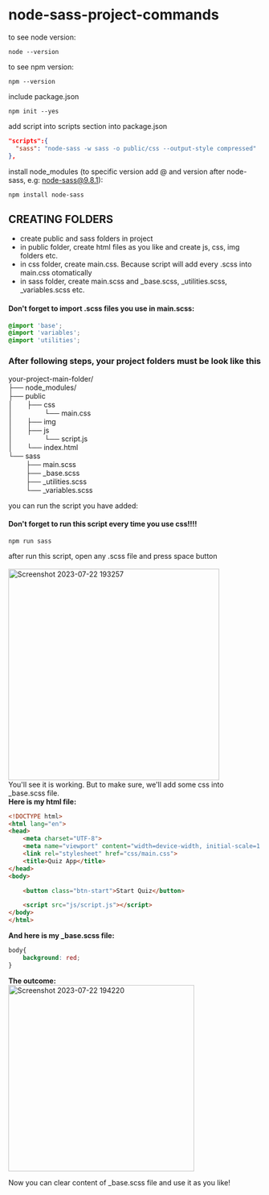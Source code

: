 # node-sass-project-commands

to see node version:
```
node --version
```

to see npm version:
```
npm --version
```

include package.json
```
npm init --yes
```

add script into scripts section into package.json 
``` .json
"scripts":{
  "sass": "node-sass -w sass -o public/css --output-style compressed"
},
```

install node_modules (to specific version add @ and version after node-sass, e.g: node-sass@9.8.1):
```
npm install node-sass
```
## CREATING FOLDERS
- create public and sass folders in project
- in public folder, create html files as you like and create js, css, img folders etc.
- in css folder, create main.css. Because script will add every .scss into main.css otomatically
- in sass folder, create main.scss and _base.scss, _utilities.scss, _variables.scss etc.

#### Don't forget to import .scss files you use in main.scss:
``` css
@import 'base';
@import 'variables';
@import 'utilities';
```

### After following steps, your project folders must be look like this
your-project-main-folder/ <br>
├── node_modules/ <br>
├── public <br>
│&emsp;&emsp;├── css <br>
│&emsp;&emsp;&emsp;&emsp;&ensp;└── main.css<br>
│&emsp;&emsp;├── img <br>
│&emsp;&emsp;├── js <br>
│&emsp;&emsp;&emsp;&emsp;&ensp;└── script.js<br>
│&emsp;&emsp;└── index.html <br>
└── sass <br>
&emsp;&emsp;&ensp;├── main.scss <br>
&emsp;&emsp;&ensp;├── _base.scss <br>
&emsp;&emsp;&ensp;├── _utilities.scss <br>
&emsp;&emsp;&ensp;└── _variables.scss <br>

you can run the script you have added:
#### Don't forget to run this script every time you use css!!!!
```
npm run sass
```

after run this script, open any .scss file and press space button <br><br>
<img width="420" alt="Screenshot 2023-07-22 193257" src="https://github.com/sevro49/node-sass-project-commands/assets/95761902/38df8264-6c4c-46f7-97e2-4c59b4c0a66a"> <br>
You'll see it is working. But to make sure, we'll add some css into _base.scss file. <br>
**Here is my html file:**
``` html
<!DOCTYPE html>
<html lang="en">
<head>
    <meta charset="UTF-8">
    <meta name="viewport" content="width=device-width, initial-scale=1.0">
    <link rel="stylesheet" href="css/main.css">
    <title>Quiz App</title>
</head>
<body>

    <button class="btn-start">Start Quiz</button>

    <script src="js/script.js"></script>
</body>
</html>
```

**And here is my _base.scss file:**
``` css
body{
    background: red;
}
```

**The outcome:** <br>
<img width="370" alt="Screenshot 2023-07-22 194220" src="https://github.com/sevro49/node-sass-project-commands/assets/95761902/19f5591d-e369-4303-8f57-c2dd021b10af">

Now you can clear content of _base.scss file and use it as you like!
